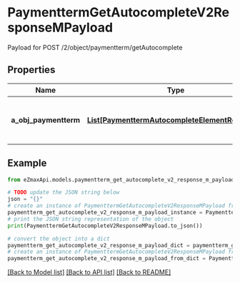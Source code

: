 # PaymenttermGetAutocompleteV2ResponseMPayload

Payload for POST /2/object/paymentterm/getAutocomplete

## Properties

Name | Type | Description | Notes
------------ | ------------- | ------------- | -------------
**a_obj_paymentterm** | [**List[PaymenttermAutocompleteElementResponse]**](PaymenttermAutocompleteElementResponse.md) | An array of Paymentterm autocomplete element response. | 

## Example

```python
from eZmaxApi.models.paymentterm_get_autocomplete_v2_response_m_payload import PaymenttermGetAutocompleteV2ResponseMPayload

# TODO update the JSON string below
json = "{}"
# create an instance of PaymenttermGetAutocompleteV2ResponseMPayload from a JSON string
paymentterm_get_autocomplete_v2_response_m_payload_instance = PaymenttermGetAutocompleteV2ResponseMPayload.from_json(json)
# print the JSON string representation of the object
print(PaymenttermGetAutocompleteV2ResponseMPayload.to_json())

# convert the object into a dict
paymentterm_get_autocomplete_v2_response_m_payload_dict = paymentterm_get_autocomplete_v2_response_m_payload_instance.to_dict()
# create an instance of PaymenttermGetAutocompleteV2ResponseMPayload from a dict
paymentterm_get_autocomplete_v2_response_m_payload_from_dict = PaymenttermGetAutocompleteV2ResponseMPayload.from_dict(paymentterm_get_autocomplete_v2_response_m_payload_dict)
```
[[Back to Model list]](../README.md#documentation-for-models) [[Back to API list]](../README.md#documentation-for-api-endpoints) [[Back to README]](../README.md)


